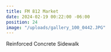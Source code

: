 ```yaml
---
title: FM 812 Market
date: 2024-02-19 00:22:00 -06:00
position: 24
image: "/uploads/gallery_100_0442.JPG"
---
```


Reinforced Concrete Sidewalk